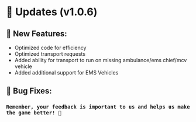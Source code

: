 # 🚀 Updates (v1.0.6)

## 🎉 New Features:

- Optimized code for efficiency
- Optimized transport requests
- Added ability for transport to run on missing ambulance/ems chief/mcv vehicle
- Added additional support for EMS Vehicles

## 🐞 Bug Fixes:


### `Remember, your feedback is important to us and helps us make the game better! 🙌`